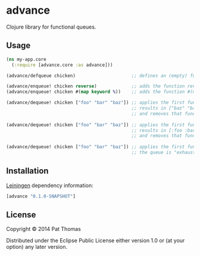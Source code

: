 # advance

Clojure library for functional queues.
## Usage

```clj
(ns my-app.core
  (:require [advance.core :as advance]))

(advance/defqueue chicken)                     ;; defines an (empty) functional queue.

(advance/enqueue! chicken reverse)             ;; adds the function reverse onto the end of the queue.
(advance/enqueue! chicken #(map keyword %))    ;; adds the function #(map keyword %) onto the end of the queue.

(advance/dequeue! chicken ["foo" "bar" "baz"]) ;; applies the first function on the queue to the target passed in
                                               ;; results in ["baz" "bar" "foo"]
                                               ;; and removes that function from the queue.
 
(advance/dequeue! chicken ["foo" "bar" "baz"]) ;; applies the first function on the queue to the target passed in
                                               ;; results in [:foo :bar :baz]
                                               ;; and removes that function from the queue.
 
(advance/dequeue! chicken ["foo" "bar" "baz"]) ;; applies the first function on the queue to the target passed in
                                               ;; the queue is "exhausted", so the target passed in is just returned.
```				

## Installation
[Leiningen](https://github.com/technomancy/leiningen) dependency information:
```clj
[advance "0.1.0-SNAPSHOT"]
```

## License

Copyright © 2014 Pat Thomas

Distributed under the Eclipse Public License either version 1.0 or (at
your option) any later version.
